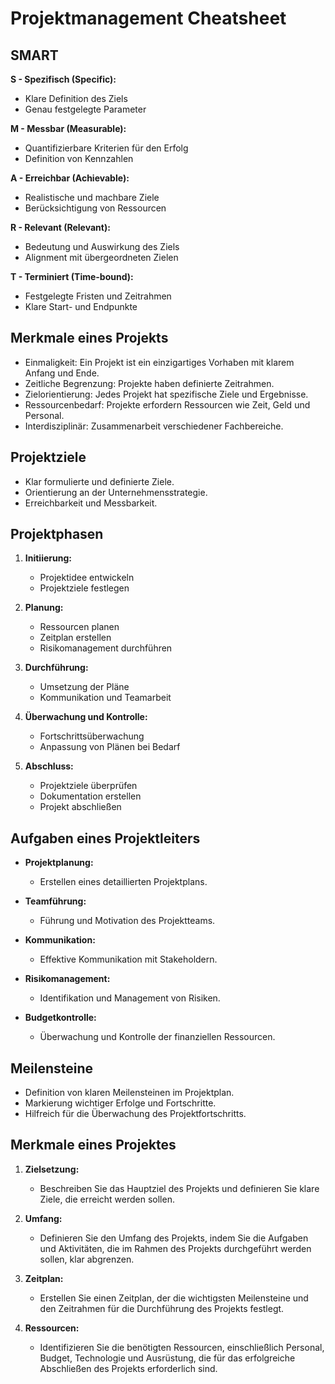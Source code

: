 # Projektmanagement Cheatsheet

## SMART

**S - Spezifisch (Specific):**
* Klare Definition des Ziels
* Genau festgelegte Parameter

**M - Messbar (Measurable):**
* Quantifizierbare Kriterien für den Erfolg
* Definition von Kennzahlen

**A - Erreichbar (Achievable):**
* Realistische und machbare Ziele
* Berücksichtigung von Ressourcen

**R - Relevant (Relevant):**
* Bedeutung und Auswirkung des Ziels
* Alignment mit übergeordneten Zielen

**T - Terminiert (Time-bound):**
* Festgelegte Fristen und Zeitrahmen
* Klare Start- und Endpunkte

## Merkmale eines Projekts

* Einmaligkeit: Ein Projekt ist ein einzigartiges Vorhaben mit klarem Anfang und Ende.
* Zeitliche Begrenzung: Projekte haben definierte Zeitrahmen.
* Zielorientierung: Jedes Projekt hat spezifische Ziele und Ergebnisse.
* Ressourcenbedarf: Projekte erfordern Ressourcen wie Zeit, Geld und Personal.
* Interdisziplinär: Zusammenarbeit verschiedener Fachbereiche.

## Projektziele

* Klar formulierte und definierte Ziele.
* Orientierung an der Unternehmensstrategie.
* Erreichbarkeit und Messbarkeit.

## Projektphasen

1. **Initiierung:**
   * Projektidee entwickeln
   * Projektziele festlegen

2. **Planung:**
   * Ressourcen planen
   * Zeitplan erstellen
   * Risikomanagement durchführen

3. **Durchführung:**
   * Umsetzung der Pläne
   * Kommunikation und Teamarbeit

4. **Überwachung und Kontrolle:**
   * Fortschrittsüberwachung
   * Anpassung von Plänen bei Bedarf

5. **Abschluss:**
   * Projektziele überprüfen
   * Dokumentation erstellen
   * Projekt abschließen

## Aufgaben eines Projektleiters

* **Projektplanung:**
  * Erstellen eines detaillierten Projektplans.

* **Teamführung:**
  * Führung und Motivation des Projektteams.

* **Kommunikation:**
  * Effektive Kommunikation mit Stakeholdern.

* **Risikomanagement:**
  * Identifikation und Management von Risiken.

* **Budgetkontrolle:**
  * Überwachung und Kontrolle der finanziellen Ressourcen.

## Meilensteine

* Definition von klaren Meilensteinen im Projektplan.
* Markierung wichtiger Erfolge und Fortschritte.
* Hilfreich für die Überwachung des Projektfortschritts.

## Merkmale eines Projektes

1. **Zielsetzung:**
   - Beschreiben Sie das Hauptziel des Projekts und definieren Sie klare Ziele, die erreicht werden sollen.

2. **Umfang:**
   - Definieren Sie den Umfang des Projekts, indem Sie die Aufgaben und Aktivitäten, die im Rahmen des Projekts durchgeführt werden sollen, klar abgrenzen.

3. **Zeitplan:**
   - Erstellen Sie einen Zeitplan, der die wichtigsten Meilensteine und den Zeitrahmen für die Durchführung des Projekts festlegt.

4. **Ressourcen:**
   - Identifizieren Sie die benötigten Ressourcen, einschließlich Personal, Budget, Technologie und Ausrüstung, die für das erfolgreiche Abschließen des Projekts erforderlich sind.

